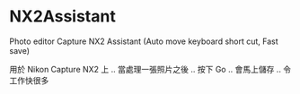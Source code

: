 # NX2Assistant
Photo editor Capture NX2 Assistant (Auto move keyboard short cut, Fast save)

用於 Nikon Capture NX2 上 .. 當處理一張照片之後 .. 按下 Go .. 會馬上儲存 .. 令工作快很多
